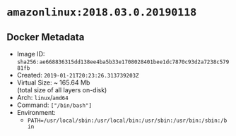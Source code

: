 # `amazonlinux:2018.03.0.20190118`

## Docker Metadata

- Image ID: `sha256:ae668836315dd138ee4ba5b33e1708028401bee1dc7870c93d2a7238c57981fb`
- Created: `2019-01-21T20:23:26.313739203Z`
- Virtual Size: ~ 165.64 Mb  
  (total size of all layers on-disk)
- Arch: `linux`/`amd64`
- Command: `["/bin/bash"]`
- Environment:
  - `PATH=/usr/local/sbin:/usr/local/bin:/usr/sbin:/usr/bin:/sbin:/bin`
